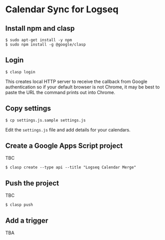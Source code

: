 # Calendar Sync for Logseq

## Install npm and clasp

```
$ sudo apt-get install -y npm
$ sudo npm install -g @google/clasp
```

## Login

```
$ clasp login
```

This creates local HTTP server to receive the callback from Google
authentication so if your default browser is not Chrome, it may be best to
paste the URL the command prints out into Chrome.

## Copy settings

```
$ cp settings.js.sample settings.js
```

Edit the `settings.js` file and add details for your calendars.

## Create a Google Apps Script project

TBC

```
$ clasp create --type api --title "Logseq Calendar Merge"
```

## Push the project

TBC

```
$ clasp push
```

## Add a trigger

TBA

